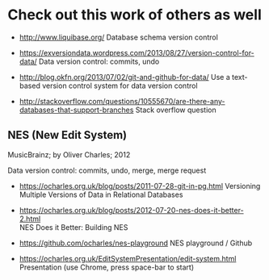 # Check out this work of others as well

- http://www.liquibase.org/ 
    Database schema version control
    
- https://exversiondata.wordpress.com/2013/08/27/version-control-for-data/
    Data version control: commits, undo

- http://blog.okfn.org/2013/07/02/git-and-github-for-data/
    Use a text-based version control system for data version control

- http://stackoverflow.com/questions/10555670/are-there-any-databases-that-support-branches
    Stack overflow question

## NES (New Edit System)

MusicBrainz; by Oliver Charles; 2012

Data version control: commits, undo, merge, merge request

- https://ocharles.org.uk/blog/posts/2011-07-28-git-in-pg.html
    Versioning Multiple Versions of Data in Relational Databases
   
- https://ocharles.org.uk/blog/posts/2012-07-20-nes-does-it-better-2.html    
    NES Does it Better: Building NES    

- https://github.com/ocharles/nes-playground
    NES playground / Github
    
- https://ocharles.org.uk/EditSystemPresentation/edit-system.html
    Presentation (use Chrome, press space-bar to start)
